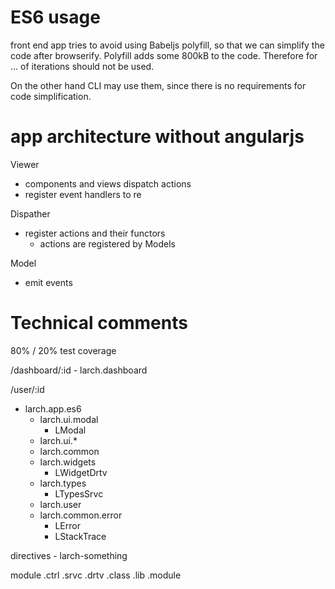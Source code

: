 # ES6 usage
front end app tries to avoid using Babeljs polyfill, so that we can simplify the code after browserify. Polyfill adds some 800kB to the code. Therefore for ... of iterations should not be used.

On the other hand CLI may use them, since there is no requirements for code simplification.

# app architecture without angularjs
Viewer
- components and views dispatch actions
- register event handlers to re

Dispather
- register actions and their functors
	- actions are registered by Models


Model
- emit events 



# Technical comments
80% / 20% test coverage


/dashboard/:id
	- larch.dashboard

/user/:id

- larch.app.es6
	- larch.ui.modal
		- LModal
	- larch.ui.*
	- larch.common
	- larch.widgets
		- LWidgetDrtv
	- larch.types
		- LTypesSrvc
	- larch.user
	- larch.common.error
		- LError
		- LStackTrace


directives
	- larch-something


module
	.ctrl
	.srvc
	.drtv
	.class
	.lib
	.module